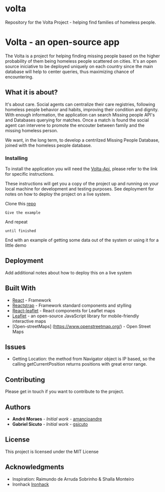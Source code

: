 # volta
Repository for the Volta Project - helping find families of homeless people.

# Volta - an open-source app

 The Volta is a project for helping finding missing people based on the higher probability of them being homeless people scattered on cities. It's an open source iniciative to be deployed uniquely on each country since the main database will help to center queries, thus maximizing chance of encountering.

## What it is about?

It's about care. Social agents can centralize their care registries, following homeless people behavior and habits, improving their condition and dignity. With enough information, the application can search Missing people API's and Databases querying for matches. Once a match is found the social agent can intervene to promote the encouter between family and the missing homeless person.

We want, in the long term, to develop a centrilzed Missing People Database, joined with the homeless people database. 

### Installing

To install the application you will need the [Volta-Api](https://github.com/amancioandre/volta-api), please refer to the link for specific instructions.

These instructions will get you a copy of the project up and running on your local machine for development and testing purposes. See deployment for notes on how to deploy the project on a live system.

Clone this [repo](http://github.com/amancioandre/volta)

```
Give the example
```

And repeat

```
until finished
```

End with an example of getting some data out of the system or using it for a little demo


## Deployment

Add additional notes about how to deploy this on a live system

## Built With

* [React](https://reactjs.org/) - Framework
* [Reactstrap](https://reactstrap.github.io/) - Framework standard components and stylling
* [React-leaflet](https://react-leaflet.js.org/) - React components for Leaflet maps
* [Leaflet](https://leafletjs.com/) - an open-source JavaScript library for mobile-friendly interactive maps
* [Open-streetMaps] (https://www.openstreetmap.org/) - Open Street Maps

## Issues

* Getting Location: the method from Navigator object is IP based, so the calling getCurrentPosition returns positions with great error range.

## Contributing

Please get in touch if you want to contribute to the project. 

## Authors

* **André Moraes** - *Initial work* - [amancioandre](https://github.com/amancioandre)
* **Gabriel Sicuto** - *Initial work* - [gsicuto](https://github.com/gsicuto)

## License

This project is licensed under the MIT License

## Acknowledgments

* Inspiration: Raimundo de Arruda Sobrinho & Shalla Monteiro
* Ironhack [Ironhack](https://www.ironhack.com)